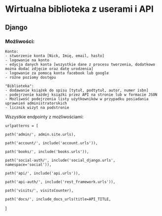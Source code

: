 # Wirtualna biblioteka z userami i API

## Django

### Możliwości:

    Konto:
    - stworzenie konta [Nick, Imię, email, hasło]
    - logowanie na konto
    - edycja danych konta [wszystkie dane z procesu tworzenia, dodatkowo można dodać zdjęcie oraz datę urodzenia]
    - logowanie za pomocą konta facebook lub google
    - różne poziomy dostępu

    "Biblioteka":
    - dodawanie książek do spisu [tytuł, podtytuł, autor, numer isbn]
    - podejrzenie każdej książki przez API na stronie lub w formacie JSON
    - Możliwość podejrzenia listy użytkowników w przypadku posiadania uprawnień administratorskich
    - licznik wizyt na podstronie

Wszystkie endpointy z możliwościami:

    urlpatterns = [

    path('admin/', admin.site.urls),

    path('account/', include('account.urls')),

    path('books/', include('books.urls')),

    path('social-auth/', include('social_django.urls', namespace='social')),

    path('api/', include('api.urls')),

    path('api-auth/', include('rest_framework.urls')),

    path('visits/', visitsCounter),

    path('docs/', include_docs_urls(title=API_TITLE,

]
